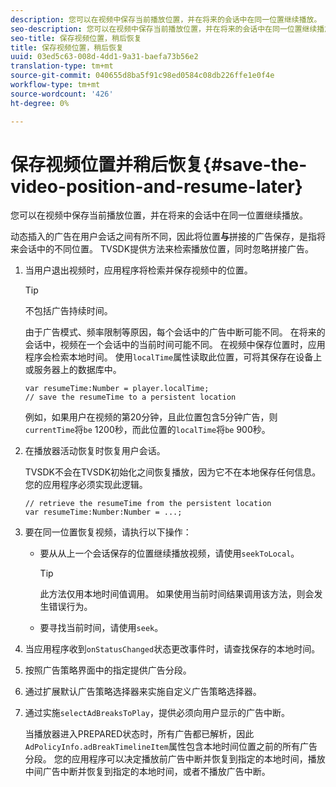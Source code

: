 ```yaml
---
description: 您可以在视频中保存当前播放位置，并在将来的会话中在同一位置继续播放。
seo-description: 您可以在视频中保存当前播放位置，并在将来的会话中在同一位置继续播放。
seo-title: 保存视频位置，稍后恢复
title: 保存视频位置，稍后恢复
uuid: 03ed5c63-008d-4dd1-9a31-baefa73b56e2
translation-type: tm+mt
source-git-commit: 040655d8ba5f91c98ed0584c08db226ffe1e0f4e
workflow-type: tm+mt
source-wordcount: '426'
ht-degree: 0%

---
```



# 保存视频位置并稍后恢复{#save-the-video-position-and-resume-later}

您可以在视频中保存当前播放位置，并在将来的会话中在同一位置继续播放。

动态插入的广告在用户会话之间有所不同，因此将位置&#x200B;**与**&#x200B;拼接的广告保存，是指将来会话中的不同位置。 TVSDK提供方法来检索播放位置，同时忽略拼接广告。

1. 当用户退出视频时，应用程序将检索并保存视频中的位置。

   >[!TIP]
   >
   >不包括广告持续时间。

   由于广告模式、频率限制等原因，每个会话中的广告中断可能不同。 在将来的会话中，视频在一个会话中的当前时间可能不同。 在视频中保存位置时，应用程序会检索本地时间。 使用`localTime`属性读取此位置，可将其保存在设备上或服务器上的数据库中。

   ```
   var resumeTime:Number = player.localTime; 
   // save the resumeTime to a persistent location
   ```

   例如，如果用户在视频的第20分钟，且此位置包含5分钟广告，则`currentTime`将`be` 1200秒，而此位置的`localTime`将`be` 900秒。

1. 在播放器活动恢复时恢复用户会话。

   TVSDK不会在TVSDK初始化之间恢复播放，因为它不在本地保存任何信息。 您的应用程序必须实现此逻辑。

   ```
   // retrieve the resumeTime from the persistent location 
   var resumeTime:Number:Number = ...;
   ```

1. 要在同一位置恢复视频，请执行以下操作：

   * 要从从上一个会话保存的位置继续播放视频，请使用`seekToLocal`。

      >[!TIP]
      >
      >此方法仅用本地时间值调用。 如果使用当前时间结果调用该方法，则会发生错误行为。

   * 要寻找当前时间，请使用`seek`。

1. 当应用程序收到`onStatusChanged`状态更改事件时，请查找保存的本地时间。
1. 按照广告策略界面中的指定提供广告分段。
1. 通过扩展默认广告策略选择器来实施自定义广告策略选择器。
1. 通过实施`selectAdBreaksToPlay`，提供必须向用户显示的广告中断。

   当播放器进入PREPARED状态时，所有广告都已解析，因此`AdPolicyInfo.adBreakTimelineItem`属性包含本地时间位置之前的所有广告分段。 您的应用程序可以决定播放前广告中断并恢复到指定的本地时间，播放中间广告中断并恢复到指定的本地时间，或者不播放广告中断。
